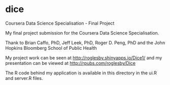 # dice
Coursera Data Science Specialisation - Final Project

My final project submission for the Coursera Data Science Specialisation.

Thank to Brian Caffo, PhD, Jeff Leek, PhD, Roger D. Peng, PhD
and the John Hopkins Bloomberg School of Public Health

My project work can be seen at http://roglesby.shinyapps.io/Dice1/
and my presentation can be viewed at http://rpubs.com/roglesby/Dice

The R code behind my application is available in this directory in the ui.R and server.R files.
